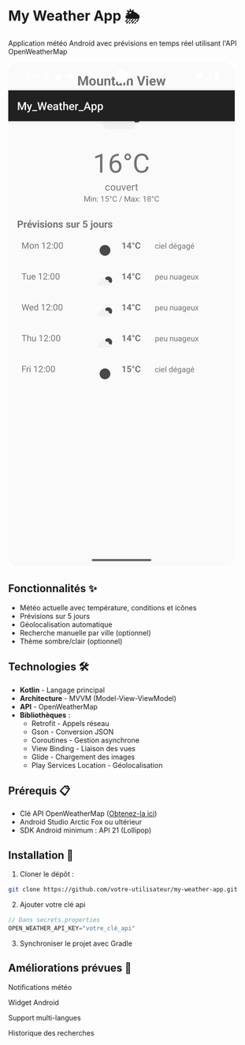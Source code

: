 # My Weather App 🌦️

Application météo Android avec prévisions en temps réel utilisant l'API OpenWeatherMap

![App Screenshot](/app/src/main/res/drawable/screenshot.png) 

## Fonctionnalités ✨

- Météo actuelle avec température, conditions et icônes
- Prévisions sur 5 jours
- Géolocalisation automatique
- Recherche manuelle par ville (optionnel)
- Thème sombre/clair (optionnel)

## Technologies 🛠️

- **Kotlin** - Langage principal
- **Architecture** - MVVM (Model-View-ViewModel)
- **API** - OpenWeatherMap
- **Bibliothèques** :
  - Retrofit - Appels réseau
  - Gson - Conversion JSON
  - Coroutines - Gestion asynchrone
  - View Binding - Liaison des vues
  - Glide - Chargement des images
  - Play Services Location - Géolocalisation

## Prérequis 📋

- Clé API OpenWeatherMap ([Obtenez-la ici](https://openweathermap.org/api))
- Android Studio Arctic Fox ou ultérieur
- SDK Android minimum : API 21 (Lollipop)

## Installation 🔧

1. Cloner le dépôt :

```bash
git clone https://github.com/votre-utilisateur/my-weather-app.git
```

2. Ajouter votre clé api

```kotlin
// Dans secrets.properties
OPEN_WEATHER_API_KEY="votre_clé_api"
```

3. Synchroniser le projet avec Gradle

## Améliorations prévues 🚀

Notifications météo

Widget Android

Support multi-langues

Historique des recherches
